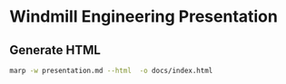 # Windmill Engineering Presentation

## Generate HTML

```bash
marp -w presentation.md --html  -o docs/index.html
```
